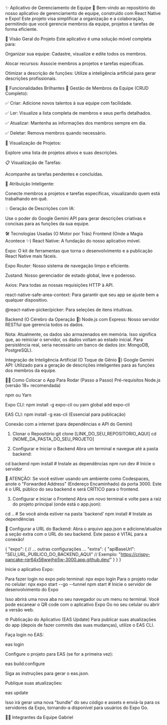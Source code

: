 ✨ Aplicativo de Gerenciamento de Equipe 🚀
Bem-vindo ao repositório do nosso aplicativo de gerenciamento de equipe, construído com React Native e Expo! Este projeto visa simplificar a organização e a colaboração, permitindo que você gerencie membros da equipe, projetos e tarefas de forma eficiente.

🎯 Visão Geral do Projeto
Este aplicativo é uma solução móvel completa para:

Organizar sua equipe: Cadastre, visualize e edite todos os membros.

Alocar recursos: Associe membros a projetos e tarefas específicas.

Otimizar a descrição de funções: Utilize a inteligência artificial para gerar descrições profissionais.

🌟 Funcionalidades Brilhantes
👥 Gestão de Membros da Equipe (CRUD Completo):

✅ Criar: Adicione novos talentos à sua equipe com facilidade.

✅ Ler: Visualize a lista completa de membros e seus perfis detalhados.

✅ Atualizar: Mantenha as informações dos membros sempre em dia.

✅ Deletar: Remova membros quando necessário.

📂 Visualização de Projetos:

Explore uma lista de projetos ativos e suas descrições.

📋 Visualização de Tarefas:

Acompanhe as tarefas pendentes e concluídas.

🔗 Atribuição Inteligente:

Conecte membros a projetos e tarefas específicas, visualizando quem está trabalhando em quê.

💡 Geração de Descrições com IA:

Use o poder do Google Gemini API para gerar descrições criativas e concisas para as funções da sua equipe.

🛠️ Tecnologias Usadas (O Motor por Trás)
Frontend (Onde a Magia Acontece ✨)
React Native: A fundação do nosso aplicativo móvel.

Expo: O kit de ferramentas que torna o desenvolvimento e a publicação React Native mais fáceis.

Expo Router: Nosso sistema de navegação limpo e eficiente.

Zustand: Nosso gerenciador de estado global, leve e poderoso.

Axios: Para todas as nossas requisições HTTP à API.

react-native-safe-area-context: Para garantir que seu app se ajuste bem a qualquer dispositivo.

@react-native-picker/picker: Para seleções de itens intuitivas.

Backend (O Cérebro da Operação 🧠)
Node.js com Express: Nosso servidor RESTful que gerencia todos os dados.

Nota: Atualmente, os dados são armazenados em memória. Isso significa que, ao reiniciar o servidor, os dados voltam ao estado inicial. Para persistência real, seria necessário um banco de dados (ex: MongoDB, PostgreSQL).

Integração de Inteligência Artificial (O Toque de Gênio 🤖)
Google Gemini API: Utilizado para a geração de descrições inteligentes para as funções dos membros da equipe.

🏃‍♀️ Como Colocar o App Para Rodar (Passo a Passo)
Pré-requisitos
Node.js (versão 18+ recomendada)

npm ou Yarn

Expo CLI: npm install -g expo-cli ou yarn global add expo-cli

EAS CLI: npm install -g eas-cli (Essencial para publicação)

Conexão com a internet (para dependências e API do Gemini)

1. Clonar o Repositório
git clone [LINK_DO_SEU_REPOSITORIO_AQUI]
cd [NOME_DA_PASTA_DO_SEU_PROJETO]

2. Configurar e Iniciar o Backend
Abra um terminal e navegue até a pasta backend:

cd backend
npm install # Instale as dependências
npm run dev # Inicie o servidor

🚨 ATENÇÃO: Se você estiver usando um ambiente como Codespaces, anote o "Forwarded Address" (Endereço Encaminhado) da porta 3000. Este é o URL público do seu backend e será CRÍTICO para o frontend.

3. Configurar e Iniciar o Frontend
Abra um novo terminal e volte para a raiz do projeto principal (onde está o app.json):

cd .. # Se você ainda estiver na pasta 'backend'
npm install # Instale as dependências

🔑 Configurar a URL do Backend:
Abra o arquivo app.json e adicione/atualize a seção extra com o URL do seu backend. Este passo é VITAL para a conexão!

{
  "expo": {
    // ... outras configurações ...
    "extra": {
      "apiBaseUrl": "SEU_URL_PUBLICO_DO_BACKEND_AQUI" 
      // Exemplo: "https://crispy-pancake-rqr64x56wwjhp5w-3000.app.github.dev/"
    }
  }
}

Inicie o aplicativo Expo:

Para fazer login no expo pelo terminal: npx expo login
Para o projeto rodar no celular: npx expo start --go --tunnel
npm start # Inicie o servidor de desenvolvimento do Expo

Isso abrirá uma nova aba no seu navegador ou um menu no terminal. Você pode escanear o QR code com o aplicativo Expo Go no seu celular ou abrir a versão web.

🌐 Publicação do Aplicativo (EAS Update)
Para publicar suas atualizações do app (depois de fazer commits das suas mudanças), utilize o EAS CLI.

Faça login no EAS:

eas login

Configure o projeto para EAS (se for a primeira vez):

eas build:configure

Siga as instruções para gerar o eas.json.

Publique suas atualizações:

eas update

Isso irá gerar uma nova "bundle" do seu código e assets e enviá-la para os servidores da Expo, tornando-a disponível para usuários do Expo Go.

🧑‍💻 Integrantes da Equipe
Gabriel